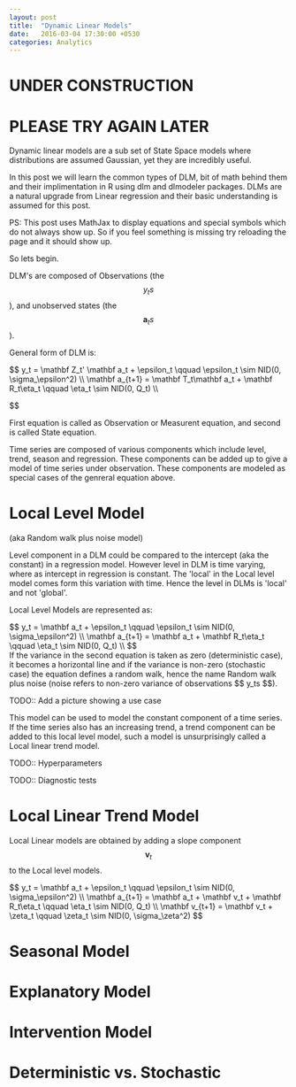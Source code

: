 ```yaml
---
layout: post
title:  "Dynamic Linear Models"
date:   2016-03-04 17:30:00 +0530
categories: Analytics
---
```


UNDER CONSTRUCTION
==================

PLEASE TRY AGAIN LATER
======================

Dynamic linear models are a sub set of State Space models where distributions are assumed Gaussian, yet they are incredibly useful.

In this post we will learn the common types of DLM, bit of math behind them and their implimentation in R using dlm and dlmodeler packages.
DLMs are a natural upgrade from Linear regression and their basic understanding is assumed for this post.

PS: This post uses MathJax to display equations and special symbols which do not always show up. So if you feel something is missing try reloading the page and it should show up.

So lets begin.

DLM's are composed of Observations (the $$ y_ts $$), and unobserved states (the $$ \mathbf a_ts $$).

General form of DLM is:
<div>
$$
y_t = \mathbf Z_t' \mathbf a_t + \epsilon_t \qquad  \epsilon_t \sim NID(0, \sigma_\epsilon^2) \\
\mathbf a_{t+1} = \mathbf T_t\mathbf a_t + \mathbf R_t\eta_t  \qquad  \eta_t \sim NID(0, Q_t) \\

$$
</div>
First equation is called as Observation or Measurent equation, and second is called State equation.

Time series are composed of various components which include level, trend, season and regression.
These components can be added up to give a model of time series under observation.
These components are modeled as special cases of the genreral equation above.

Local Level Model
=
(aka Random walk plus noise model)

Level component in a DLM could be compared to the intercept (aka the constant) in a regression model. 
However level in DLM is time varying, where as intercept in regression is constant.
The 'local' in the Local level model comes form this variation with time. 
Hence the level in DLMs is 'local' and not 'global'. 

Local Level Models are represented as:
<div>
$$
y_t = \mathbf a_t + \epsilon_t \qquad  \epsilon_t \sim NID(0, \sigma_\epsilon^2) \\
\mathbf a_{t+1} = \mathbf a_t + \mathbf R_t\eta_t  \qquad  \eta_t \sim NID(0, Q_t) \\
$$
</div>
If the variance in the second equation is taken as zero (deterministic case), it becomes a horizontal line and if the variance is non-zero (stochastic case) the equation defines a random walk, hence the name Random walk plus noise (noise refers to non-zero variance of observations $$ y_ts $$).

TODO:: Add a picture showing a use case

This model can be used to model the constant component of a time series.
If the time series also has an increasing trend, a trend component can be added to this local level model, such a model is unsurprisingly called a Local linear trend model.

TODO:: Hyperparameters

TODO:: Diagnostic tests

Local Linear Trend Model
=
Local Linear models are obtained by adding a slope component $$ \mathbf v_t $$ to the Local level models.
<div>
$$
y_t = \mathbf a_t + \epsilon_t \qquad  \epsilon_t \sim NID(0, \sigma_\epsilon^2) \\
\mathbf a_{t+1} = \mathbf a_t + \mathbf v_t + \mathbf R_t\eta_t  \qquad  \eta_t \sim NID(0, Q_t) \\
\mathbf v_{t+1} = \mathbf v_t + \zeta_t   \qquad \zeta_t \sim NID(0, \sigma_\zeta^2)
$$
</div>


Seasonal Model
=

Explanatory Model
=

Intervention Model
=

Deterministic vs. Stochastic
=

<script type="text/javascript" src="http://cdn.mathjax.org/mathjax/latest/MathJax.js?config=TeX-AMS-MML_HTMLorMML"></script>
